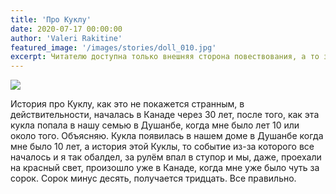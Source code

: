```yaml
---
title: 'Про Куклу'
date: 2020-07-17 00:00:00
author: 'Valeri Rakitine'
featured_image: '/images/stories/doll_010.jpg'
excerpt: Читателю доступна только внешняя сторона повествования, а то зачем автор написал, его истинный мотив порой, неосознанный им самим, на все времена остается тайной.  Однако, с этой историей - Про Куклу, я не хочу оставлять места для тайны. Просто решил рассказать об этой Кукле, то что про нее знаю, чтобы об этом узнали мои дети и дети их детей и так далее. Не буду делать тайны из того, что я ощущаю, когда пишу эти строки? Я ощущаю себя висящим на веревках на отвесной скале с молотком и зубилом в руках и высекаю этот текст гигантскими буквами, видимыми за десятки километров. Монументальное творение, невообразимый масштаб задуманного, заставляет меня взвешивать не каждое слово, а каждую букву, Наверное, то что сейчас происходит больше напоминает падение в пропасть графомании, не дождётесь, веревки крепкие и я продолжаю …
---
```


![](/images/stories/doll_010.jpg)


История про Куклу, как это не покажется странным, в действительности, началась в Канаде через 30 лет, после того, как эта кукла попала в нашу семью  в  Душанбе, когда мне было лет 10 или около того. Объясняю. Кукла появилась в нашем доме в Душанбе когда мне было 10 лет, а история этой Куклы, то событие из-за которого все началось и я так обалдел, за рулём впал в ступор и мы, даже, проехали на красный свет, произошло уже в Канаде, когда мне уже было чуть за сорок. Сорок минус десять, получается тридцать. Все правильно.

